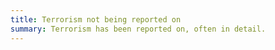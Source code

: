 ```yaml
---
title: Terrorism not being reported on
summary: Terrorism has been reported on, often in detail.
---
```

